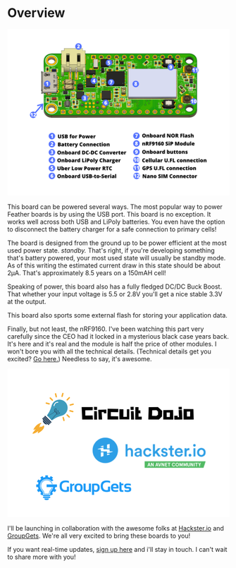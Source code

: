 # Overview


![Diagram](img/nrf9160-feather-v31-features.png)


This board can be powered several ways. The most popular way to power Feather boards is by using the USB port. This board is no exception. It works well across both USB and LiPoly batteries. You even have the option to disconnect the battery charger for a safe connection to primary cells!

The board is designed from the ground up to be power efficient at the most used power state. *standby.* That's right, if you're developing something that's battery powered, your most used state will usually be standby mode. As of this writing the estimated current draw in this state should be about 2µA. That's approximately 8.5 years on a 150mAH cell!

Speaking of power, this board also has a fully fledged DC/DC Buck Boost. That whether your input voltage is 5.5 or 2.8V you'll get a nice stable 3.3V at the output.

This board also sports some external flash for storing your application data.

Finally, but not least, the nRF9160. I've been watching this part very carefully since the CEO had it locked in a mysterious black case years back. It's here and it's real and the module is half the price of other modules. I won't bore you with all the technical details. (Technical details get you excited? [Go here.](https://www.nordicsemi.com/Products/Low-power-cellular-IoT/nRF9160)) Needless to say, it's awesome.

![Logos](img/Logos.png)

I'll be launching in collaboration with the awesome folks at [Hackster.io](https://www.hackster.io/launch) and [GroupGets](https://groupgets.com). We're all very excited to bring these boards to you!

If you want real-time updates, [sign up here](https://www.jaredwolff.com/store/nrf91-feather/) and i'll stay in touch. I can't wait to share more with you!